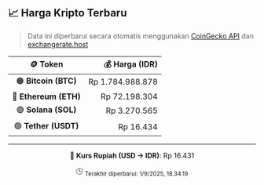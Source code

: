 

<!-- HARGA_KRIPTO -->
## 📈 Harga Kripto Terbaru

> Data ini diperbarui secara otomatis menggunakan [CoinGecko API](https://www.coingecko.com/) dan [exchangerate.host](https://exchangerate.host/)

<div align="center">

| 🪙 Token | 💰 Harga (IDR) |
|:------:|---------------:|
| 🟠 **Bitcoin (BTC)**   | Rp 1.784.988.878 |
| 🔵 **Ethereum (ETH)**  | Rp 72.198.304 |
| 🟣 **Solana (SOL)**    | Rp 3.270.565 |
| 🟢 **Tether (USDT)**   | Rp 16.434 |

---

💱 **Kurs Rupiah (USD → IDR)**: Rp 16.431

🕒 <sub>Terakhir diperbarui: 1/9/2025, 18.34.19</sub>

</div>
<!-- /HARGA_KRIPTO -->